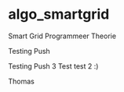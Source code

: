 # algo_smartgrid
Smart Grid Programmeer Theorie

Testing Push

Testing Push 3 
Test test 2 :)

Thomas
